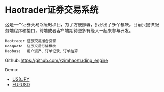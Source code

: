 # Haotrader证券交易系统
这是一个证券交易系统的项目，为了方便部署，拆分出了多个模块。目前只提供服务端程序和接口，前端或者客户端期待更多有缘人一起来参与开发。
    
    Haotrader 证券交易撮合引擎
    Haoquote  证券交易行情模块
    Haobase   用户资产、订单记录、订单结算

Github: https://github.com/yzimhao/trading_engine

Demo: 
  - [USDJPY](http://144.91.108.90:20001/usdjpy) 
  - [EURUSD](http://144.91.108.90:20001/eurusd)